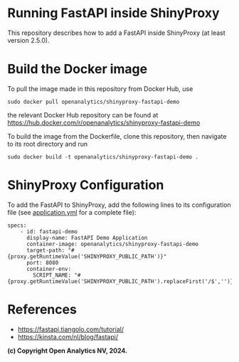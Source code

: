 # Running FastAPI inside ShinyProxy

This repository describes how to add a FastAPI inside ShinyProxy (at least version 2.5.0).

# Build the Docker image

To pull the image made in this repository from Docker Hub, use

```
sudo docker pull openanalytics/shinyproxy-fastapi-demo
```

the relevant Docker Hub repository can be found at https://hub.docker.com/r/openanalytics/shinyproxy-fastapi-demo

To build the image from the Dockerfile, clone this repository, then navigate to its root directory and run

```
sudo docker build -t openanalytics/shinyproxy-fastapi-demo .
```

# ShinyProxy Configuration

To add the FastAPI to ShinyProxy, add the following lines to its configuration file (see [application.yml](./application.yml) for a complete file):
```
specs:
    - id: fastapi-demo
      display-name: FastAPI Demo Application
      container-image: openanalytics/shinyproxy-fastapi-demo
      target-path: "#{proxy.getRuntimeValue('SHINYPROXY_PUBLIC_PATH')}"
      port: 8080
      container-env:
        SCRIPT_NAME: "#{proxy.getRuntimeValue('SHINYPROXY_PUBLIC_PATH').replaceFirst('/$','')}"
```

# References
* https://fastapi.tiangolo.com/tutorial/
* https://kinsta.com/nl/blog/fastapi/


**(c) Copyright Open Analytics NV, 2024.**
